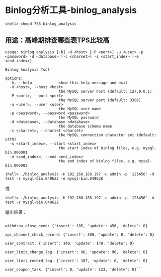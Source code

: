 # Binlog分析工具-binlog_analysis

```shell> chmod 755 binlog_analysis```

## 用途：高峰期排查哪些表TPS比较高

```
usage: binlog_analysis [-h] -H <host> [-P <port>] -u <user> -p <password> -d <database> [-c <charset>] -s <start_index> [-e <end_index>]

Binlog Analysis Tool

options:
  -h, --help            show this help message and exit
  -H <host>, --host <host>
                        the MySQL server host (default: 127.0.0.1)
  -P <port>, --port <port>
                        the MySQL server port (default: 3306)
  -u <user>, --user <user>
                        the MySQL user name
  -p <password>, --password <password>
                        the MySQL password
  -d <database>, --database <database>
                        the database schema name
  -c <charset>, --charset <charset>
                        the MySQL connection character set (default: utf8)
  -s <start_index>, --start <start_index>
                        the start index of binlog files, e.g. mysql-bin.000001
  -e <end_index>, --end <end_index>
                        the end index of binlog files, e.g. mysql-bin.000003
```

```shell> ./binlog_analysis -H 192.168.188.197 -u admin -p '123456' -d test -s mysql-bin.049622 -e mysql-bin.049628```

或

```shell> ./binlog_analysis -H 192.168.188.197 -u admin -p '123456' -d test -s mysql-bin.049622```

输出结果：
```new_qrtz_schedule_job: {'insert': 0, 'update': 82652, 'delete': 0}

withdraw_close_send: {'insert': 185, 'update': 456, 'delete': 0}

api_channel_check_record: {'insert': 306, 'update': 0, 'delete': 0}

user_contract: {'insert': 140, 'update': 140, 'delete': 0}

user_limit_change_log: {'insert': 96, 'update': 96, 'delete': 0}

user_limit_record_log: {'insert': 187, 'update': 0, 'delete': 0}

user_coupon_task: {'insert': 0, 'update': 123, 'delete': 0}```
